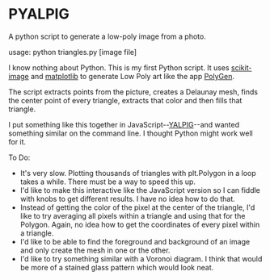 # PYALPIG
A python script to generate a low-poly image from a photo.

usage: python triangles.py [image file]

I know nothing about Python. This is my first Python script. It uses [scikit-image](http://scikit-image.org/) and [matplotlib](http://matplotlib.org/) to generate Low Poly art like the app [PolyGen](http://www.polygenapp.com/).

The script extracts points from the picture, creates a Delaunay mesh, finds the center point of every triangle, extracts that color and then fills that triangle.

I put something like this together in JavaScript--[YALPIG](https://github.com/pbausch/YALPIG)--and wanted something similar on the command line. I thought Python might work well for it.

To Do:

 * It's very slow. Plotting thousands of triangles with plt.Polygon in a loop takes a while. There must be a way to speed this up.
 * I'd like to make this interactive like the JavaScript version so I can fiddle with knobs to get different results. I have no idea how to do that.
 * Instead of getting the color of the pixel at the center of the triangle, I'd like to try averaging all pixels within a triangle and using that for the Polygon. Again, no idea how to get the coordinates of every pixel within a triangle.
 * I'd like to be able to find the foreground and background of an image and only create the mesh in one or the other.
 * I'd like to try something similar with a Voronoi diagram. I think that would be more of a stained glass pattern which would look neat.